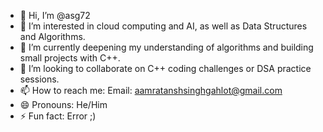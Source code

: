 - 👋 Hi, I’m @asg72
- 👀 I’m interested in cloud computing and AI, as well as Data Structures and Algorithms.
- 🌱 I’m currently deepening my understanding of algorithms and building small projects with C++.
- 💞️ I’m looking to collaborate on C++ coding challenges or DSA practice sessions.
- 📫 How to reach me: Email: aamratanshsinghgahlot@gmail.com
- 😄 Pronouns: He/Him
- ⚡ Fun fact: Error ;)


<!---
asg72/asg72 is a ✨ special ✨ repository because its `README.md` (this file) appears on your GitHub profile.
You can click the Preview link to take a look at your changes.
--->
